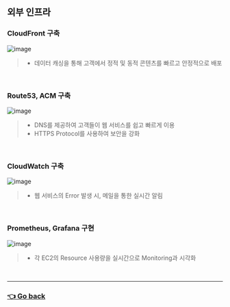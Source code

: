 ## 외부 인프라

### CloudFront 구축
![image](https://user-images.githubusercontent.com/110655823/216391627-781925d2-c4b6-4a8b-b658-4d533224e274.png)
> - 데이터 캐싱을 통해 고객에서 정적 및 동적 콘텐츠를 빠르고 안정적으로 배포

</br>

### Route53, ACM 구축
![image](https://user-images.githubusercontent.com/110655823/216391695-438e391a-dc60-4b2b-a1d0-f0e57aa10ea3.png)
> - DNS를 제공하여 고객들이 웹 서비스를 쉽고 빠르게 이용
> - HTTPS Protocol를 사용하여 보안을 강화

</br>

### CloudWatch 구축
![image](https://user-images.githubusercontent.com/110655823/216391828-447b25a2-e287-47cd-a06d-d3dab8113c4e.png)
> - 웹 서비스의 Error 발생 시, 메일을 통한 실시간 알림

</br>

### Prometheus, Grafana 구현
![image](https://user-images.githubusercontent.com/110655823/215504714-26d6db4b-6b83-4b22-8651-943fce7dba1f.png)
> - 각 EC2의 Resource 사용량을 실시간으로 Monitoring과 시각화

</br>

---

### [👈 Go back](https://github.com/hyunjaebok/AWeSome_AWS_3Tier_SemiProject)

